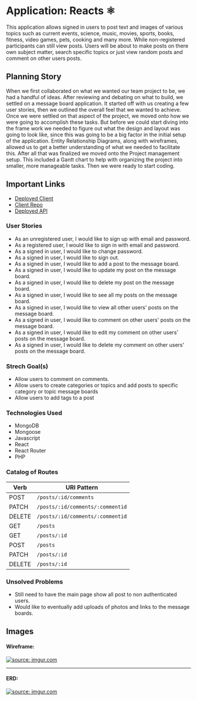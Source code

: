 # Application: Reacts ⚛

This application allows signed in users to post text and images of various topics such as current events, science, music, movies, sports, books, fitness, video games, pets, cooking and many more. While non-registered participants can still view posts. Users will be about to make posts on there own subject matter, search specific topics or just view random posts and comment on other users posts.

## Planning Story

When we first collaborated on what we wanted our team project to be, we had a handful of ideas. After reviewing and debating on what to build, we settled on a message board application. It started off with us creating a few user stories, then we outlined the overall feel that we wanted to achieve. Once we were settled on that aspect of the project, we moved onto how we were going to accomplish these tasks.  But before we could start diving into the frame work we needed to figure out what the design and layout was going to look like, since this was going to be a big factor in the initial setup of the application.
Entity Relationship Diagrams, along with wireframes, allowed us to get a better understanding of what we needed to facilitate this. After all that was finalized we moved onto the Project management setup.  This included a Gantt chart to help with organizing the project into smaller, more manageable tasks. Then we were ready to start coding.

## Important Links

- [Deployed Client](https://reactions2code.github.io/react-project-client/)
- [Client Repo](https://github.com/reactions2code/react-project-client)
- [Deployed API](https://git.heroku.com/salty-cove-83012.git)


### User Stories

- As an unregistered user, I would like to sign up with email and password.
- As a registered user, I would like to sign in with email and password.
- As a signed in user, I would like to change password.
- As a signed in user, I would like to sign out.
- As a signed in user, I would like to add a post to the message board.
- As a signed in user, I would like to update my post on the message board.
- As a signed in user, I would like to delete my  post on the message board.
- As a signed in user, I would like to see all my posts on the message board.
- As a signed in user, I would like to view all other users' posts on the message board.
- As a signed in user, I would like to comment on other users' posts on the message board.
- As a signed in user, I would like to edit my comment on other users' posts on the message board.
- As a signed in user, I would like to delete my comment on other users' posts on the message board.

### Strech Goal(s)

- Allow users to comment on comments.
- Allow users to create categories or topics and add posts to specific category or topic message boards
- Allow users to add tags to a post

### Technologies Used

- MongoDB
- Mongoose
- Javascript
- React
- React Router
- PHP

### Catalog of Routes

| Verb   | URI Pattern            |
|--------|------------------------|
| POST   | `/posts/:id/comments`  |
| PATCH  | `/posts/:id/comments/:commentid` |
| DELETE | `/posts/:id/comments/:commentid` |
| GET      | `/posts`            |
| GET      | `/posts/:id`       |
| POST     | `/posts`           |
| PATCH    | `/posts/:id`       |
| DELETE  | `/posts/:id`        |



### Unsolved Problems

- Still need to have the main page show all post to non authenticated users.
- Would like to eventually add uploads of photos and links to the message boards.

## Images

#### Wireframe:
<a href="https://imgur.com/td2RI7F"><img src="https://i.imgur.com/td2RI7F.png" title="source: imgur.com" /></a>

---

#### ERD:
<a href="https://imgur.com/EQVqFoy"><img src="https://i.imgur.com/EQVqFoy.png" title="source: imgur.com" /></a>
